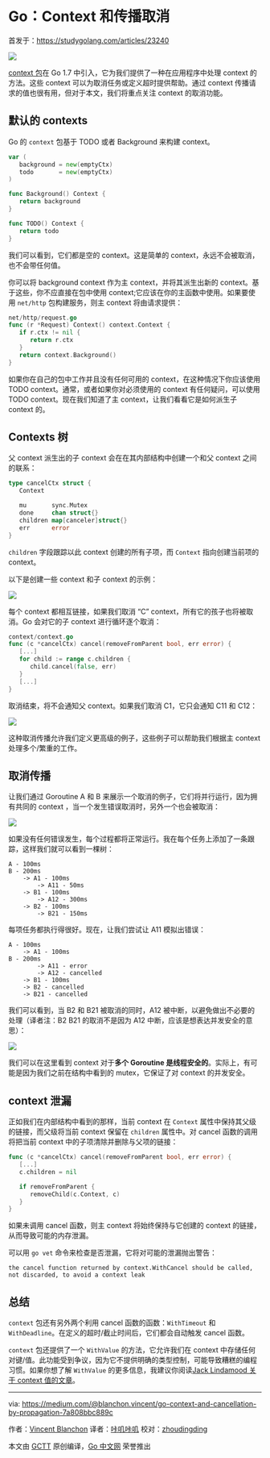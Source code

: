 # Go：Context 和传播取消

首发于：https://studygolang.com/articles/23240

![](https://raw.githubusercontent.com/studygolang/gctt-images/master/context-and-cancellation-by-propagation/image_1.png)

[context 包](https://blog.golang.org/context)在 Go 1.7 中引入，它为我们提供了一种在应用程序中处理 context 的方法。这些 context 可以为取消任务或定义超时提供帮助。通过 context 传播请求的值也很有用，但对于本文，我们将重点关注 context 的取消功能。

## 默认的 contexts

Go 的 `context` 包基于 TODO 或者 Background 来构建 context。

```go
var (
   background = new(emptyCtx)
   todo       = new(emptyCtx)
)

func Background() Context {
   return background
}

func TODO() Context {
   return todo
}
```

我们可以看到，它们都是空的 context。这是简单的 context，永远不会被取消，也不会带任何值。

你可以将 background context 作为主 context，并将其派生出新的 context。基于这些，你不应直接在包中使用 context;它应该在你的主函数中使用。如果要使用 `net/http` 包构建服务，则主 context 将由请求提供：

```go
net/http/request.go
func (r *Request) Context() context.Context {
   if r.ctx != nil {
      return r.ctx
   }
   return context.Background()
}
```

如果你在自己的包中工作并且没有任何可用的 context，在这种情况下你应该使用 TODO context。通常，或者如果你对必须使用的 context 有任何疑问，可以使用 TODO context。现在我们知道了主 context，让我们看看它是如何派生子 context 的。

## Contexts 树

父 context 派生出的子 context 会在在其内部结构中创建一个和父 context 之间的联系：

```go
type cancelCtx struct {
   Context

   mu       sync.Mutex
   done     chan struct{}
   children map[canceler]struct{}
   err      error
}
```

`children` 字段跟踪以此 context 创建的所有子项，而 `Context` 指向创建当前项的 context。

以下是创建一些 context 和子 context 的示例：

![](https://raw.githubusercontent.com/studygolang/gctt-images/master/context-and-cancellation-by-propagation/image_2.png)

每个 context 都相互链接，如果我们取消 “C” context，所有它的孩子也将被取消。Go 会对它的子 context 进行循环逐个取消：

```go
context/context.go
func (c *cancelCtx) cancel(removeFromParent bool, err error) {
   [...]
   for child := range c.children {
      child.cancel(false, err)
   }
   [...]
}
```

取消结束，将不会通知父 context。如果我们取消 C1，它只会通知 C11 和 C12：

![](https://raw.githubusercontent.com/studygolang/gctt-images/master/context-and-cancellation-by-propagation/image_3.png)

这种取消传播允许我们定义更高级的例子，这些例子可以帮助我们根据主 context 处理多个/繁重的工作。

## 取消传播

让我们通过 Goroutine A 和 B 来展示一个取消的例子，它们将并行运行，因为拥有共同的 context ，当一个发生错误取消时，另外一个也会被取消：

![](https://raw.githubusercontent.com/studygolang/gctt-images/master/context-and-cancellation-by-propagation/image_4.png)

如果没有任何错误发生，每个过程都将正常运行。我在每个任务上添加了一条跟踪，这样我们就可以看到一棵树：

```plain
A - 100ms
B - 200ms
    -> A1 - 100ms
        -> A11 - 50ms
    -> B1 - 100ms
        -> A12 - 300ms
    -> B2 - 100ms
        -> B21 - 150ms
```

每项任务都执行得很好。现在，让我们尝试让 A11 模拟出错误：

```plain
A - 100ms
    -> A1 - 100ms
B - 200ms
        -> A11 - error
        -> A12 - cancelled
    -> B1 - 100ms
    -> B2 - cancelled
    -> B21 - cancelled
```

我们可以看到，当 B2 和 B21 被取消的同时，A12 被中断，以避免做出不必要的处理（译者注：B2 B21 的取消不是因为 A12 中断，应该是想表达并发安全的意思）：

![](https://raw.githubusercontent.com/studygolang/gctt-images/master/context-and-cancellation-by-propagation/image_5.png)

我们可以在这里看到 context 对于**多个 Goroutine 是线程安全的**。实际上，有可能是因为我们之前在结构中看到的 mutex，它保证了对 context 的并发安全。

## context 泄漏

正如我们在内部结构中看到的那样，当前 context 在 `Context` 属性中保持其父级的链接，而父级将当前 context 保留在 `children` 属性中。对 cancel 函数的调用将把当前 context 中的子项清除并删除与父项的链接：

```go
func (c *cancelCtx) cancel(removeFromParent bool, err error) {
   [...]
   c.children = nil

   if removeFromParent {
      removeChild(c.Context, c)
   }
}
```

如果未调用 cancel 函数，则主 context 将始终保持与它创建的 context 的链接，从而导致可能的内存泄漏。

可以用 `go vet` 命令来检查是否泄漏，它将对可能的泄漏抛出警告：

```plain
the cancel function returned by context.WithCancel should be called, not discarded, to avoid a context leak
```

## 总结

`context` 包还有另外两个利用 cancel 函数的函数：`WithTimeout` 和 `WithDeadline`。在定义的超时/截止时间后，它们都会自动触发 cancel 函数。

`context` 包还提供了一个 `WithValue` 的方法，它允许我们在 context 中存储任何对键/值。此功能受到争议，因为它不提供明确的类型控制，可能导致糟糕的编程习惯。如果你想了解 `WithValue` 的更多信息，我建议你阅读[Jack Lindamood 关于 context 值的文章](https://medium.com/@cep21/how-to-correctly-use-context-context-in-go-1-7-8f2c0fafdf39)。

---

via: https://medium.com/@blanchon.vincent/go-context-and-cancellation-by-propagation-7a808bbc889c

作者：[Vincent Blanchon](https://medium.com/@blanchon.vincent)
译者：[咔叽咔叽](https://github.com/watermelo)
校对：[zhoudingding](https://github.com/dingdingzhou)

本文由 [GCTT](https://github.com/studygolang/GCTT) 原创编译，[Go 中文网](https://studygolang.com/) 荣誉推出
